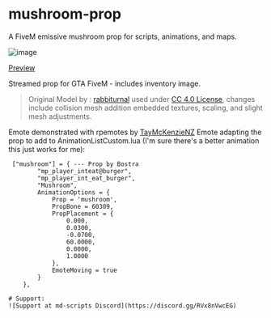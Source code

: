 # mushroom-prop
A FiveM emissive mushroom prop for scripts, animations, and maps.


![image](https://user-images.githubusercontent.com/119994243/219803078-1bcab539-5f14-4b15-9d52-e09c5a737a2d.png)

[Preview](https://streamable.com/i1uohx)

Streamed prop for GTA FiveM - includes inventory image.

> Original Model by : [rabbiturnal](https://sketchfab.com/rabbiturnal) used under [CC 4.0 License](https://creativecommons.org/licenses/by/4.0/), changes include collision mesh addition embedded textures, scaling, and slight mesh adjustments. 

Emote demonstrated with rpemotes by [TayMcKenzieNZ](https://github.com/TayMcKenzieNZ/rpemotes) 
Emote adapting the prop to add to AnimationListCustom.lua (I'm sure there's a better animation this just works for me):
```   
 ["mushroom"] = { --- Prop by Bostra
        "mp_player_inteat@burger",
        "mp_player_int_eat_burger",
        "Mushroom",
        AnimationOptions = {
            Prop = 'mushroom',
            PropBone = 60309,
            PropPlacement = {
                0.000,
                0.0300,
                -0.0700,
                60.0000,
                0.0000,
                1.0000
            },
            EmoteMoving = true
        }
    },

# Support:
![Support at md-scripts Discord](https://discord.gg/RVx8nVwcEG)
